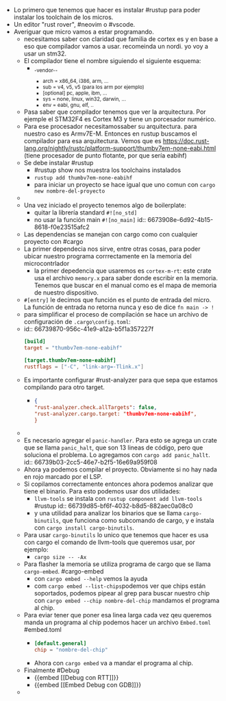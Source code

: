 - Lo primero que tenemos que hacer es instalar #rustup para poder instalar los toolchain de los micros.
- Un editor "rust rover", #neovim o #vscode.
- Averiguar que micro vamos a estar programando.
	- necesitamos saber con claridad que familia de cortex es y en base a eso que compilador vamos a usar. recomeinda un nordi. yo voy a usar un stm32.
	- El compilador tiene el nombre siguiendo el siguiente esquema:
		- <arch><sub>-vendor-<sys>-<env>
			- arch = x86_64, i386, arm, ...
			- sub = v4, v5, v5 (para los arm por ejemplo)
			- [optional] pc, apple, ibm, ...
			- sys = none, linux, win32, darwin, ...
			- env = eabi, gnu, elf, ..
	- Pasa saber que compilador tenemos que ver la arquitectura. Por ejemple el STM32F4 es Cortex M3 y tiene un porcesador numérico.
	- Para ese procesador necesitamossaber su arquitectura. para nuestro caso es 	Armv7E-M. Entonces en rustup buscamos el compilador para esa arquitectura. 
	  Vemos que es https://doc.rust-lang.org/nightly/rustc/platform-support/thumbv7em-none-eabi.html (tiene procesador de punto flotante, por que sería eabihf)
	- Se debe instalar #rustup
		- #rustup show nos muestra los toolchains instalados
		- `rustup add thumbv7em-none-eabihf`
		- para iniciar un proyecto se hace igual que uno comun con `cargo new nombre-del-proyecto`
	-
	- Una vez iniciado el proyecto tenemos algo de boilerplate:
		- quitar la librería standard `#![no_std]`
		- no usar la función main `#![no_main]`
		  id:: 6673908e-6d92-4b15-8618-f0e23515afc2
	- Las dependencias se manejan con cargo como con cualquier proyecto con #cargo
	- La primer dependecia nos sirve, entre otras cosas, para poder ubicar nuestro programa corrrectamente en la memoria del microcontrlador
		- la primer depedencia que usaremos es `cortex-m-rt`: este crate usa el archivo `memory.x` para saber donde escribir en la memoria. Tenemos que buscar en el manual como es el mapa de memoria de nuestro dispositivo.
	- `#[entry]`  le decimos que función es el punto de entrada del micro. La función de entrada no retorna nunca y eso de dice `fn main -> !`
	- para simplificar el proceso de compilación se hace un archivo de configuración de `.cargo\config.toml`:
	- id:: 66739870-956c-41e9-a12a-b5f1a357227f
	  ```toml
	  [build]
	  target = "thumbv7em-none-eabihf"
	  
	  [target.thumbv7em-none-eabihf]
	  rustflags = ["-C", "link-arg=-Tlink.x"]
	  ```
	- Es importante configurar #rust-analyzer para que sepa que estamos compilando para otro target.
		- ```json
		  {
		  "rust-analyzer.check.allTargets": false,
		  "rust-analyzer.cargo.target: "thumbv7em-none-eabihf",
		  }
		  ```
	-
	- Es necesario agregar el `panic-handler`.  Para esto se agrega un crate que se llama `panic_halt`, que son 13 lineas de código, pero que soluciona el problema. Lo agregamos con  `cargo add panic_hallt`.
	  id:: 66739b03-2cc5-46e7-b2f5-16e69a959f08
	- Ahora ya podemos compilar el proyecto. Obviamente si no hay nada en rojo marcado por el LSP.
	- Si copilamos correctamente entonces ahora podemos analizar que tiene el binario. Para esto podemos usar dos utilidades:
		- `llvm-tools` se instala con `rustup component add llvm-tools` #rustup
		  id:: 66739d85-bf6f-4032-b8d5-882aec0a08c0
		- y una utilidad para analizar los binarios que se llama `cargo-binutils`, que funciona como subcomando de cargo, y e instala con `cargo install cargo-binutils`.
	- Para usar `cargo-binutils` lo  unico que tenemos que hacer es usa con cargo el comando de llvm-tools que queremos usar, por ejemplo:
		- `cargo size -- -Ax`
	- Para flasher la memoria se utiliza programa de cargo que se llama `cargo-embed`. #cargo-embed
		- con `cargo embed --help` vemos la ayuda
		- com `cargo embed --list-chips`podemos ver que chips están soportados, podemos pipear al grep para buscar nuestro chip con `cargo embed --chip nombre-del-chip` mandamos el programa al chip.
	- Para eviar tener que poner esa linea larga cada vez qeu queremos manda un programa al chip podemos hacer un archivo `Embed.toml` #embed.toml
		- ```toml
		  [default.general]
		  chip = "nombre-del-chip"
		  ```
		- Ahora con `cargo embed` va a mandar el programa al chip.
	- Finalmente  #Debug
		- {{embed [[Debug con RTT]]}}
		- {{embed [[Embed Debug con GDB]]}}
	-